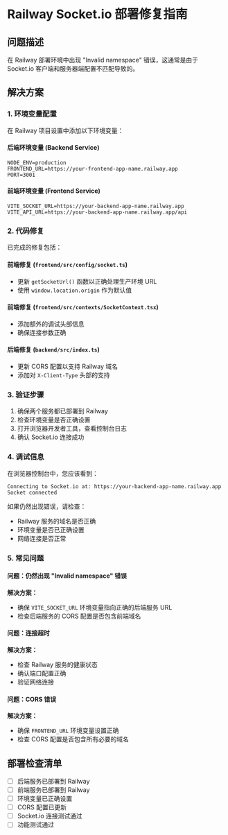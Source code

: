 # Railway Socket.io 部署修复指南

## 问题描述
在 Railway 部署环境中出现 "Invalid namespace" 错误，这通常是由于 Socket.io 客户端和服务器端配置不匹配导致的。

## 解决方案

### 1. 环境变量配置

在 Railway 项目设置中添加以下环境变量：

#### 后端环境变量 (Backend Service)
```
NODE_ENV=production
FRONTEND_URL=https://your-frontend-app-name.railway.app
PORT=3001
```

#### 前端环境变量 (Frontend Service)
```
VITE_SOCKET_URL=https://your-backend-app-name.railway.app
VITE_API_URL=https://your-backend-app-name.railway.app/api
```

### 2. 代码修复

已完成的修复包括：

#### 前端修复 (`frontend/src/config/socket.ts`)
- 更新 `getSocketUrl()` 函数以正确处理生产环境 URL
- 使用 `window.location.origin` 作为默认值

#### 前端修复 (`frontend/src/contexts/SocketContext.tsx`)
- 添加额外的调试头部信息
- 确保连接参数正确

#### 后端修复 (`backend/src/index.ts`)
- 更新 CORS 配置以支持 Railway 域名
- 添加对 `X-Client-Type` 头部的支持

### 3. 验证步骤

1. 确保两个服务都已部署到 Railway
2. 检查环境变量是否正确设置
3. 打开浏览器开发者工具，查看控制台日志
4. 确认 Socket.io 连接成功

### 4. 调试信息

在浏览器控制台中，您应该看到：
```
Connecting to Socket.io at: https://your-backend-app-name.railway.app
Socket connected
```

如果仍然出现错误，请检查：
- Railway 服务的域名是否正确
- 环境变量是否已正确设置
- 网络连接是否正常

### 5. 常见问题

#### 问题：仍然出现 "Invalid namespace" 错误
**解决方案：**
- 确保 `VITE_SOCKET_URL` 环境变量指向正确的后端服务 URL
- 检查后端服务的 CORS 配置是否包含前端域名

#### 问题：连接超时
**解决方案：**
- 检查 Railway 服务的健康状态
- 确认端口配置正确
- 验证网络连接

#### 问题：CORS 错误
**解决方案：**
- 确保 `FRONTEND_URL` 环境变量设置正确
- 检查 CORS 配置是否包含所有必要的域名

## 部署检查清单

- [ ] 后端服务已部署到 Railway
- [ ] 前端服务已部署到 Railway
- [ ] 环境变量已正确设置
- [ ] CORS 配置已更新
- [ ] Socket.io 连接测试通过
- [ ] 功能测试通过
